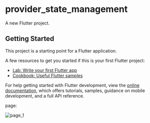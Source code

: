 # provider_state_management

A new Flutter project.

## Getting Started

This project is a starting point for a Flutter application.

A few resources to get you started if this is your first Flutter project:

- [Lab: Write your first Flutter app](https://docs.flutter.dev/get-started/codelab)
- [Cookbook: Useful Flutter samples](https://docs.flutter.dev/cookbook)

For help getting started with Flutter development, view the
[online documentation](https://docs.flutter.dev/), which offers tutorials,
samples, guidance on mobile development, and a full API reference.


page:



![page_1](https://github.com/VITianLalit/working_with_provider_state_management.github.io/assets/98540540/33d8e3b1-d24f-4676-9ce8-6e4501f7eb4e)
